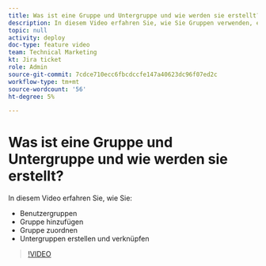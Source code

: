 ```yaml
---
title: Was ist eine Gruppe und Untergruppe und wie werden sie erstellt?
description: In diesem Video erfahren Sie, wie Sie Gruppen verwenden, eine Gruppe hinzufügen und Untergruppen erstellen.
topic: null
activity: deploy
doc-type: feature video
team: Technical Marketing
kt: Jira ticket
role: Admin
source-git-commit: 7cdce710ecc6fbcdccfe147a40623dc96f07ed2c
workflow-type: tm+mt
source-wordcount: '56'
ht-degree: 5%

---
```


# Was ist eine Gruppe und Untergruppe und wie werden sie erstellt?

In diesem Video erfahren Sie, wie Sie:

* Benutzergruppen
* Gruppe hinzufügen
* Gruppe zuordnen
* Untergruppen erstellen und verknüpfen

>[!VIDEO](https://video.tv.adobe.com/v/335070/?quality=12)
